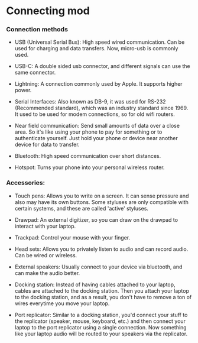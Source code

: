 
# Connecting mod

### Connection methods
- USB (Universal Serial Bus): High speed wired communication. Can be used for charging and data transfers. Now, micro-usb is commonly used. 

- USB-C: A double sided usb connector, and different signals can use the same connector. 

- Lightning: A connection commonly used by Apple. It supports higher power.

- Serial Interfaces: Also known as DB-9, it was used for RS-232 (Recommended standard), which was an industry standard since 1969. It used to be used for modem connections, so for old wifi routers. 

- Near field communication: Send small amounts of data over a close area. So it's like using your phone to pay for something or to authenticate yourself. Just hold your phone or device near another device for data to transfer.

- Bluetooth: High speed communication over short distances.
- Hotspot: Turns your phone into your personal wireless router. 

### Accessories:

- Touch pens: Allows you to write on a screen. It can sense pressure and also may have its own buttons. Some styluses are only compatible with certain systems, and these are called 'active' styluses.

- Drawpad: An external digitizer, so you can draw on the drawpad to interact with your laptop.

- Trackpad: Control your mouse with your finger.

- Head sets: Allows you to privately listen to audio and can record audio. Can be wired or wireless.

- External speakers: Usually connect to your device via bluetooth, and can make the audio better.

- Docking station: Instead of having cables attached to your laptop, cables are attached to the docking station. Then you attach your laptop to the docking station, and as a result, you don't have to remove a ton of wires everytime you move your laptop.

- Port replicator: Similar to a docking station, you'd connect your stuff to the replicator (speaker, mouse, keyboard, etc.) and then connect your laptop to the port replicator using a single connection. Now something like your laptop audio will be routed to your speakers via the replicator.
